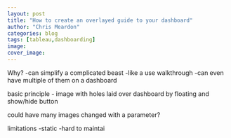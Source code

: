 ```yaml
---
layout: post
title: "How to create an overlayed guide to your dashboard"
author: "Chris Meardon"
categories: blog
tags: [tableau,dashboarding]
image: 
cover_image: 
---
```

Why?
-can simplify a complicated beast
-like a use walkthrough
-can even have multiple of them on a dashboard

basic principle - image with holes laid over dashboard by floating and show/hide button

could have many images changed with a parameter?

limitations
-static
-hard to maintai


